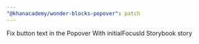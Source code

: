 ```yaml
---
"@khanacademy/wonder-blocks-popover": patch
---
```


Fix button text in the Popover With initialFocusId Storybook story
